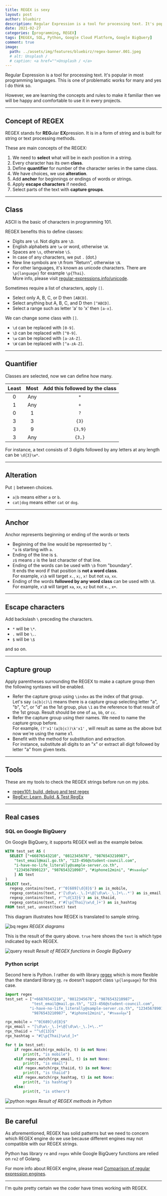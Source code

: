```yaml
---
title: REGEX is sexy
layout: post
author: bluebirz
description: Regular Expression is a tool for processing text. It's popular in most programming languages. 
date: 2021-02-27
categories: [programming, REGEX]
tags: [REGEX, SQL, Python, Google Cloud Platform, Google BigQuery]
comment: true
image:
  path: ../assets/img/features/bluebirz/regex-banner.001.jpeg
  # alt: Unsplash / 
  # caption: <a href="">Unsplash / </a>
---
```


Regular Expression is a tool for processing text. It's popular in most programming languages. This is one of problematic works for many and yes I do think so.

However, we are learning the concepts and rules to make it familiar then we will be happy and comfortable to use it in every projects.

---

## Concept of REGEX

REGEX stands for **REG**ular **EX**pression. It is in a form of string and is built for string or text processing methods.

These are main concepts of the REGEX:

1. We need to **select** what will be in each position in a string.
1. Every character has its own **class**.
1. Define **quantifier** for number of the character series in the same class.
1. We have choices, we use **alteration**.
1. Add **anchor** for beginnings or endings of words or strings.
1. Apply **escape characters** if needed.
1. Select parts of the text with **capture groups**.

---

## Class

ASCII is the basic of characters in programming 101.

REGEX benefits this to define classes:

- Digits are `\d`. Not digits are `\D`.
- English alphabets are `\w` or word, otherwise `\W`.
- Spaces are `\s`, otherwise `\S`.
- In case of any characters, we put `.` (dot.)
- New line symbols are `\R` from "Return", otherwise `\N`.
- For other languages, it's known as unicode characters. There are `\p{language}` for example `\p{Thai}`.  
  More info, please visit [regular-expressions.info/unicode](https://www.regular-expressions.info/unicode.html).

Sometimes require a list of characters, apply `[]`.

- Select only A, B, C, or D then `[ABCD]`.
- Select anything but A, B, C, and D then `[^ABCD]`.
- Select a range such as letter 'a' to 'x' then `[a-x]`.

We can change some class with `[]`.

- `\d` can be replaced with `[0-9]`.
- `\D` can be replaced with `[^0-9]`.
- `\w` can be replaced with `[a-zA-Z]`.
- `\W` can be replaced with `[^a-zA-Z]`.

---

## Quantifier

Classes are selected, now we can define how many.

|Least|Most|Add this followed by the class|
|:-:|:-:|:-:|
|0|Any|`*`|
|1|Any|`+`|
|0|1|`?`|
|3|3|`{3}`|
|3|9|`{3,9}`|
|3|Any|`{3,}`|

For instance, a text consists of 3 digits followed by any letters at any length can be `\d{3}\w*`.

---

## Alteration

Put `|` between choices.

- `a|b` means either `a` or `b`.
- `cat|dog` means either `cat` or `dog`.

---

## Anchor

Anchor represents beginning or ending of the words or texts

- Beginning of the line would be represented by `^`.  
  `^a` is starting with `a`.
- Ending of the line is `$`.  
  `z$` means `z` is the last character of that line.
- Ending of the words can be used with `\b` from "boundary".  
  It ends the word if that position is **not a word class**.  
  For example, `x\b` will target `x.`, `x;`, `x!` but not `xa`, `xx`.
- Ending of the words **followed by any word class** can be used with `\B`.  
  For example, `x\B` will target `xa`, `xx`, `xz` but not `x.`, `x+`.

---

## Escape characters

Add backslash `\` preceding the characters.

- `*` will be `\*`.
- `.` will be `\.`.
- `$` will be `\$`

and so on.

---

## Capture group

Apply parentheses surrounding the REGEX to make a capture group then the following syntaxes will be enabled.

- Refer the capture group using `\index` as the index of that group.  
  Let's say `(a|b|c)\1` means there is a capture group selecting letter "a", "b", "c", or "d" as the 1st group, plus `\1` as the reference to that result of the 1st group. Result should be one of `aa`, `bb`, or `cc`.
- Refer the capture group using their names. We need to name the capture group before.  
  For example, `(?'x1'(a|b|c))\k'x1'` , will result as same as the above but now we're using the name x1.
- Benefit with the method for substitution and extraction.  
  For instance, substitute all digits to an "x" or extract all digit followed by letter "a" from given texts.

---

## Tools

These are my tools to check the REGEX strings before run on my jobs.

- [regex101: build, debug and test regex](https://regex101.com/)
- [RegExr: Learn, Build, & Test RegEx](https://regexr.com/)

---

## Real cases

### SQL on Google BigQuery

On Google BigQuery, it supports REGEX well as the example below.

```sql
WITH test_set AS (
  SELECT ["+66876543210", "0812345678", "9876543210987",
    "test_email@mail.go.th", "123-456@student-council.com",
    "i-have-no-life_literally@sample-server.co.th",
    "1234567890123", "9876543210987", "#iphone12mini", "#รักเธอที่สุด"
    ] AS text 
)
SELECT text, 
  regexp_contains(text, r'^0[689]\d{8}$') as is_mobile,
  regexp_contains(text, r'[\d\w\-_\.]+\@[\d\w\-_\.]+\..*') as is_email,
  regexp_contains(text, r'^\d{13}$') as is_thaiid,
  regexp_contains(text, r'#[\p{Thai}\w\d_]+') as is_hashtag
FROM test_set, unnest(text) text
```

This diagram illustrates how REGEX is translated to sample string.

![bq regex](https://bluebirzdotnet.s3.ap-southeast-1.amazonaws.com/regex/regex.png)
*REGEX diagrams*

This is the result of the query above. `true` here shows the `text` is which type indicated by each REGEX.

![query result](https://bluebirzdotnet.s3.ap-southeast-1.amazonaws.com/regex/Screen-Shot-2021-02-25-at-8.27.21-PM.png)
*Result of REGEX functions in Google BigQuery*

### Python script

Second here is Python. I rather do with library [regex](https://pypi.org/project/regex/) which is more flexible than the standard library [re](https://docs.python.org/3/library/re.html). `re` doesn't support class `\p{language}` for this case.

```py
import regex
test_set = ["+66876543210", "0812345678", "9876543210987",
            "test_email@mail.go.th", "123-456@student-council.com", 
           "i-have-no-life_literally@sample-server.co.th", "1234567890123", 
            "9876543210987", "#iphone12mini", "#รักเธอที่สุด"] 

rgx_mobile = "^0[689]\d{8}$"
rgx_email = "[\d\w\-_\.]+\@[\d\w\-_\.]+\..*"
rgx_thaiid = "^\d{13}$"
rgx_hashtag = "#[\p{Thai}\w\d_]+"

for t in test_set:
    if regex.match(rgx_mobile, t) is not None:
        print(t, "is mobile")
    elif regex.match(rgx_email, t) is not None:
        print(t, "is email")
    elif regex.match(rgx_thaiid, t) is not None:
        print(t, "is thaiid")
    elif regex.match(rgx_hashtag, t) is not None:
        print(t, "is hashtag")
    else:
        print(t, "is others")
```

![python regex](https://bluebirzdotnet.s3.ap-southeast-1.amazonaws.com/regex/Screen-Shot-2021-02-25-at-8.34.40-PM.png)
*Result of REGEX methods in Python*

---

## Be careful

As aforementioned, REGEX has solid patterns but we need to concern which REGEX engine do we use because different engines may not compatible with our REGEX strings.

Python has library `re` and `regex` while Google BigQuery functions are relied on `re2` of Golang.

For more info about REGEX engine, please read [Comparison of regular expression engines](https://en.wikipedia.org/wiki/Comparison_of_regular-expression_engines).

---

I'm quite pretty certain we the coder have times working with REGEX.
